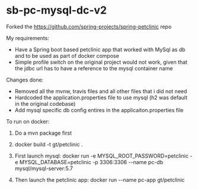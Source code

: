 # sb-pc-mysql-dc-v2

Forked the https://github.com/spring-projects/spring-petclinic repo

My requirements:
- Have a Spring boot based petclinic app that worked with MySql as db and to be used as part of docker compose
- Simple profile switch on the original project would not work, given that the jdbc url has to have a reference to the mysql container name

Changes done:
- Removed all the mvnw, travis files and all other files that i did not need
- Hardcoded the application.properties file to use mysql (h2 was default in the original codebase)
- Add mysql specific db config entires in the applicaiton.properties file

To run on docker:
1. Do a mvn package first 
2. docker build -t gt/petclinic .
3. First launch mysql:
docker run -e MYSQL_ROOT_PASSWORD=petclinic -e MYSQL_DATABASE=petclinic -p 3306:3306 --name pc-db mysql/mysql-server:5.7 

4. Then launch the petclinic app:
docker run --name pc-app gt/petclinic 
